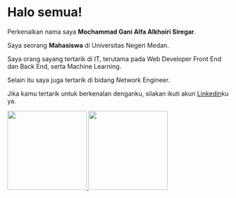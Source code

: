 # Halo semua! 

Perkenalkan nama saya **Mochammad Gani Alfa Alkhoiri Siregar**.<br>

Saya seorang **Mahasiswa** di Universitas Negeri Medan.<br>

Saya orang sayang tertarik di IT, terutama pada Web Developer Front End dan Back End, serta Machine Learning.<br>

Selain itu saya juga tertarik di bidang Network Engineer.<br>

Jika kamu tertarik untuk berkenalan denganku, silakan ikuti akun [Linkedin](https://www.linkedin.com/in/mochammad-gani-alfa-344975267/)ku ya.

<p align="left">
<a href="https://github.com/AlfaKazama">
  <img height="180em" src="https://github-readme-stats-eight-theta.vercel.app/api?username=penuliscode&show_icons=true&theme=algolia&include_all_commits=true&count_private=true"/>
  <img height="180em" src="https://github-readme-stats-eight-theta.vercel.app/api/top-langs/?username=penuliscode&layout=compact&theme=algolia"/>
</a>
</p>
